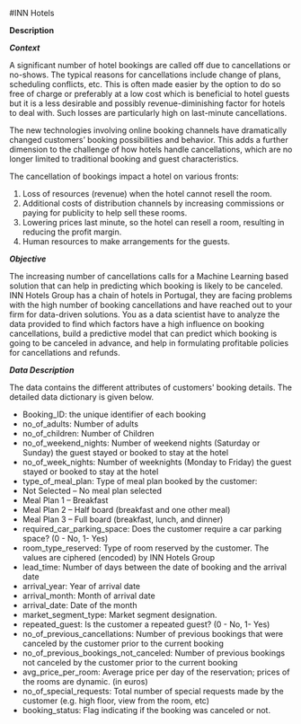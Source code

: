 #INN Hotels

**Description**

***Context***

A significant number of hotel bookings are called off due to cancellations or no-shows. The typical reasons for cancellations include change of plans, scheduling conflicts, etc. This is often made easier by the option to do so free of charge or preferably at a low cost which is beneficial to hotel guests but it is a less desirable and possibly revenue-diminishing factor for hotels to deal with. Such losses are particularly high on last-minute cancellations.

The new technologies involving online booking channels have dramatically changed customers’ booking possibilities and behavior. This adds a further dimension to the challenge of how hotels handle cancellations, which are no longer limited to traditional booking and guest characteristics.

The cancellation of bookings impact a hotel on various fronts:
1. Loss of resources (revenue) when the hotel cannot resell the room.
2. Additional costs of distribution channels by increasing commissions or paying for publicity to help sell these rooms.
3. Lowering prices last minute, so the hotel can resell a room, resulting in reducing the profit margin.
4. Human resources to make arrangements for the guests.

 

***Objective***

The increasing number of cancellations calls for a Machine Learning based solution that can help in predicting which booking is likely to be canceled. INN Hotels Group has a chain of hotels in Portugal, they are facing problems with the high number of booking cancellations and have reached out to your firm for data-driven solutions. You as a data scientist have to analyze the data provided to find which factors have a high influence on booking cancellations, build a predictive model that can predict which booking is going to be canceled in advance, and help in formulating profitable policies for cancellations and refunds.

 

***Data Description***

The data contains the different attributes of customers' booking details. The detailed data dictionary is given below.

* Booking_ID: the unique identifier of each booking
* no_of_adults: Number of adults
* no_of_children: Number of Children
* no_of_weekend_nights: Number of weekend nights (Saturday or Sunday) the guest stayed or booked to stay at the hotel
* no_of_week_nights: Number of weeknights (Monday to Friday) the guest stayed or booked to stay at the hotel
* type_of_meal_plan: Type of meal plan booked by the customer:
* Not Selected – No meal plan selected
* Meal Plan 1 – Breakfast
* Meal Plan 2 – Half board (breakfast and one other meal)
* Meal Plan 3 – Full board (breakfast, lunch, and dinner)
* required_car_parking_space: Does the customer require a car parking space? (0 - No, 1- Yes)
* room_type_reserved: Type of room reserved by the customer. The values are ciphered (encoded) by INN Hotels Group
* lead_time: Number of days between the date of booking and the arrival date
* arrival_year: Year of arrival date
* arrival_month: Month of arrival date
* arrival_date: Date of the month
* market_segment_type: Market segment designation.
* repeated_guest: Is the customer a repeated guest? (0 - No, 1- Yes)
* no_of_previous_cancellations: Number of previous bookings that were canceled by the customer prior to the current booking
* no_of_previous_bookings_not_canceled: Number of previous bookings not canceled by the customer prior to the current booking
* avg_price_per_room: Average price per day of the reservation; prices of the rooms are dynamic. (in euros)
* no_of_special_requests: Total number of special requests made by the customer (e.g. high floor, view from the room, etc)
* booking_status: Flag indicating if the booking was canceled or not.
